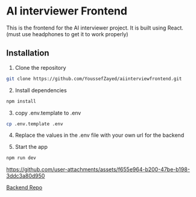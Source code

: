 # AI interviewer Frontend

This is the frontend for the AI interviewer project. It is built using React. (must use headphones to get it to work properly)

## Installation

1. Clone the repository

```bash
git clone https://github.com/YoussefZayed/aiinterviewfrontend.git
```

2. Install dependencies

```bash
npm install
```

3. copy .env.template to .env

```bash
cp .env.template .env
```

4. Replace the values in the .env file with your own url for the backend

5. Start the app

```bash
npm run dev
```

https://github.com/user-attachments/assets/f655e964-b200-47be-b198-3ddc3a80d950



[Backend Repo](https://github.com/YoussefZayed/aiInterviewbackend)
